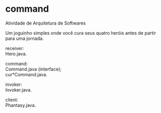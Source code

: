 # command
Atividade de Arquitetura de Softwares

Um joguinho simples onde você cura seus quatro heróis antes de partir para uma jornada.

receiver:<br />
Hero.java.

command:<br />
Command.java (interface);<br />
cur*Command.java.

invoker:<br />
Invoker.java.

client:<br />
Phantasy.java.
